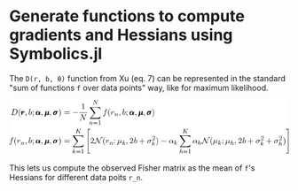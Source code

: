 # Generate functions to compute gradients and Hessians using Symbolics.jl

The `D(r, b, θ)` function from Xu (eq. 7) can be represented in the standard "sum of functions `f` over data points" way, like for maximum likelihood.

![](img/sum_of_fns.png)

This lets us compute the observed Fisher matrix as the mean of `f`'s Hessians for different data poits `r_n`.
